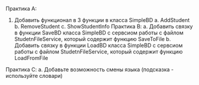 Практика A:  
1. Добавить  функционал в 3 функции в класса SimpleBD 
    a. AddStudent
    b. RemoveStudent
    c. ShowStudentInfo
Практика B: 
    a. Добавить связку в функции SaveBD класса SimpleBD с сервсиом работы с файлом StudetnFileService, который содержит функцию SaveToFile
    b.  Добавить связку в функции LoadBD класса SimpleBD с сервсиом работы с файлом StudetnFileService, который содержит функцию LoadFromFile

Практика С:
    а. Добавьте возможность смены языка (подсказка - используйте словари)
